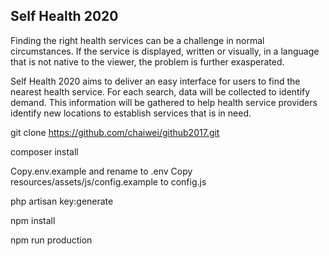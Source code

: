 ## Self Health 2020

Finding the right health services can be a challenge in normal circumstances.  If the service is displayed, written or visually, in a language that is not native to the viewer, the problem is further exasperated. 

Self Health 2020 aims to deliver an easy interface for users to find the nearest health service.  For each search, data will be collected to identify demand.  This information will be gathered to help health service providers identify new locations to establish services that is in need.

git clone https://github.com/chaiwei/github2017.git

composer install

Copy.env.example and rename to .env
Copy resources/assets/js/config.example to config.js

php artisan key:generate

npm install

npm run production
